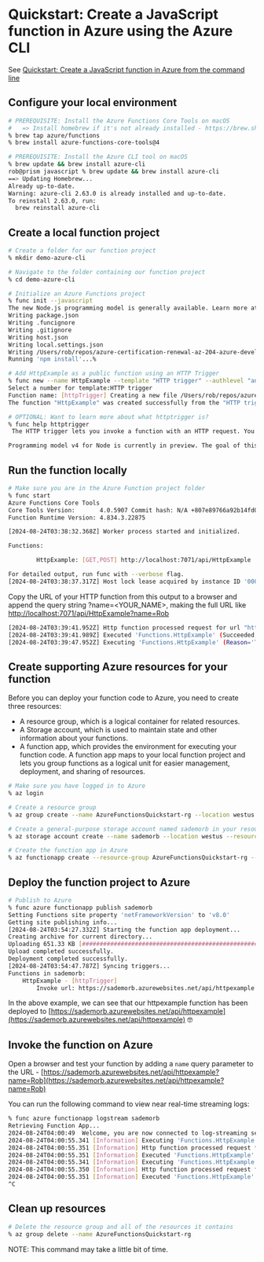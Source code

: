 # Quickstart: Create a JavaScript function in Azure using the Azure CLI

See [Quickstart: Create a JavaScript function in Azure from the command line](https://learn.microsoft.com/en-us/azure/azure-functions/create-first-function-cli-node?tabs=macos%2Cazure-cli%2Cbrowser&pivots=nodejs-model-v4)

## Configure your local environment

```sh
# PREREQUISITE: Install the Azure Functions Core Tools on macOS
#   => Install homebrew if it's not already installed - https://brew.sh/
% brew tap azure/functions
% brew install azure-functions-core-tools@4

# PREREQUISITE: Install the Azure CLI tool on macOS
% brew update && brew install azure-cli
rob@prism javascript % brew update && brew install azure-cli
==> Updating Homebrew...
Already up-to-date.
Warning: azure-cli 2.63.0 is already installed and up-to-date.
To reinstall 2.63.0, run:
  brew reinstall azure-cli

```

## Create a local function project

```sh
# Create a folder for our function project
% mkdir demo-azure-cli

# Navigate to the folder containing our function project
% cd demo-azure-cli

# Initialize an Azure Functions project
% func init --javascript
The new Node.js programming model is generally available. Learn more at https://aka.ms/AzFuncNodeV4
Writing package.json
Writing .funcignore
Writing .gitignore
Writing host.json
Writing local.settings.json
Writing /Users/rob/repos/azure-certification-renewal-az-204-azure-developer-associate/azure-functions/javascript/demo-azure-cli/.vscode/extensions.json
Running 'npm install'...%                                                                                                                                          

# Add HttpExample as a public function using an HTTP Trigger
% func new --name HttpExample --template "HTTP trigger" --authlevel "anonymous" 
Select a number for template:HTTP trigger
Function name: [httpTrigger] Creating a new file /Users/rob/repos/azure-certification-renewal-az-204-azure-developer-associate/azure-functions/javascript/demo-azure-cli/src/functions/HttpExample.js
The function "HttpExample" was created successfully from the "HTTP trigger" template.

# OPTIONAL: Want to learn more about what httptrigger is?
% func help httptrigger
 The HTTP trigger lets you invoke a function with an HTTP request. You can use an HTTP trigger to build serverless APIs and respond to webhooks. 

Programming model v4 for Node is currently in preview. The goal of this model is to introduce a more intuitive and idiomatic way of authoring Function triggers and bindings for JavaScript and TypeScript developers. Learn more http://aka.ms/AzFuncNodeV4. %                                                                       

```

## Run the function locally

```sh
# Make sure you are in the Azure Function project folder
% func start
Azure Functions Core Tools
Core Tools Version:       4.0.5907 Commit hash: N/A +807e89766a92b14fd07b9f0bc2bea1d8777ab209 (64-bit)
Function Runtime Version: 4.834.3.22875

[2024-08-24T03:38:32.368Z] Worker process started and initialized.

Functions:

        HttpExample: [GET,POST] http://localhost:7071/api/HttpExample

For detailed output, run func with --verbose flag.
[2024-08-24T03:38:37.317Z] Host lock lease acquired by instance ID '0000000000000000000000002D9F298A'.

```

Copy the URL of your HTTP function from this output to a browser and append the query string ?name=<YOUR_NAME>, making the full URL like [http://localhost:7071/api/HttpExample?name=Rob](http://localhost:7071/api/HttpExample?name=Rob)

```sh
[2024-08-24T03:39:41.952Z] Http function processed request for url "http://localhost:7071/api/HttpExample?name=Rob"
[2024-08-24T03:39:41.989Z] Executed 'Functions.HttpExample' (Succeeded, Id=71cfb35e-8daf-4118-82fd-4fd9bf2f7031, Duration=138ms)
[2024-08-24T03:39:47.952Z] Executing 'Functions.HttpExample' (Reason='This function was programmatically called via the host APIs.', Id=11f961ef-e3a3-49cf-bd86-a32f80cc6852)
```

## Create supporting Azure resources for your function

Before you can deploy your function code to Azure, you need to create three resources:

- A resource group, which is a logical container for related resources.
- A Storage account, which is used to maintain state and other information about your functions.
- A function app, which provides the environment for executing your function code. A function app maps to your local function project and lets you group functions as a logical unit for easier management, deployment, and sharing of resources.

```sh
# Make sure you have logged in to Azure
% az login

# Create a resource group
% az group create --name AzureFunctionsQuickstart-rg --location westus

# Create a general-purpose storage account named sademorb in your resource group and region
% az storage account create --name sademorb --location westus --resource-group AzureFunctionsQuickstart-rg --sku Standard_LRS --allow-blob-public-access false

# Create the function app in Azure 
% az functionapp create --resource-group AzureFunctionsQuickstart-rg --consumption-plan-location westus --runtime node --runtime-version 20 --functions-version 4 --name sademorb --storage-account sademorb

```

## Deploy the function project to Azure

```sh
# Publish to Azure
% func azure functionapp publish sademorb
Setting Functions site property 'netFrameworkVersion' to 'v8.0'
Getting site publishing info...
[2024-08-24T03:54:27.332Z] Starting the function app deployment...
Creating archive for current directory...
Uploading 651.33 KB [#############################################################################]
Upload completed successfully.
Deployment completed successfully.
[2024-08-24T03:54:47.787Z] Syncing triggers...
Functions in sademorb:
    HttpExample - [httpTrigger]
        Invoke url: https://sademorb.azurewebsites.net/api/httpexample

```

In the above example, we can see that our httpexample function has been deployed to [https://sademorb.azurewebsites.net/api/httpexample](https://sademorb.azurewebsites.net/api/httpexample) 🤓

## Invoke the function on Azure

Open a browser and test your function by adding a `name` query parameter to the URL - [https://sademorb.azurewebsites.net/api/httpexample?name=Rob](https://sademorb.azurewebsites.net/api/httpexample?name=Rob)

You can run the following command to view near real-time streaming logs:

```sh
% func azure functionapp logstream sademorb
Retrieving Function App...
2024-08-24T04:00:49  Welcome, you are now connected to log-streaming service. The default timeout is 2 hours. Change the timeout with the App Setting SCM_LOGSTREAM_TIMEOUT (in seconds). 
2024-08-24T04:00:55.341 [Information] Executing 'Functions.HttpExample' (Reason='This function was programmatically called via the host APIs.', Id=346a8d27-3769-402a-bfaf-3b2e3bf65ec5)
2024-08-24T04:00:55.351 [Information] Http function processed request for url "https://sademorb.azurewebsites.net/api/httpexample?name=Rob"
2024-08-24T04:00:55.351 [Information] Executed 'Functions.HttpExample' (Succeeded, Id=346a8d27-3769-402a-bfaf-3b2e3bf65ec5, Duration=10ms)
2024-08-24T04:00:55.341 [Information] Executing 'Functions.HttpExample' (Reason='This function was programmatically called via the host APIs.', Id=346a8d27-3769-402a-bfaf-3b2e3bf65ec5)
2024-08-24T04:00:55.350 [Information] Http function processed request for url "https://sademorb.azurewebsites.net/api/httpexample?name=Rob"
2024-08-24T04:00:55.351 [Information] Executed 'Functions.HttpExample' (Succeeded, Id=346a8d27-3769-402a-bfaf-3b2e3bf65ec5, Duration=10ms)
^C

```

## Clean up resources

```sh
# Delete the resource group and all of the resources it contains
% az group delete --name AzureFunctionsQuickstart-rg

```

NOTE: This command may take a little bit of time.

